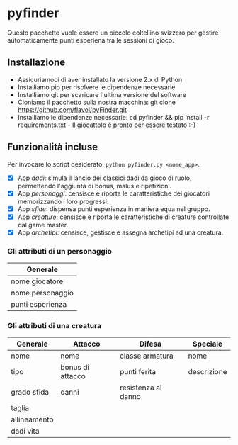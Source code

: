 # pyfinder

Questo pacchetto vuole essere un piccolo coltellino svizzero per gestire automaticamente punti esperiena tra le sessioni di gioco. 

## Installazione
- Assicuriamoci di aver installato la versione 2.x di Python
- Installiamo pip per risolvere le dipendenze necessarie
- Installiamo git per scaricare l'ultima versione del software
- Cloniamo il pacchetto sulla nostra macchina: git clone https://github.com/flavoi/pyFinder.git
- Installiamo le dipendenze necessarie: cd pyfinder && pip install -r requirements.txt​
​- Il giocattolo è pronto per essere testato :-) 

## Funzionalità incluse

Per invocare lo script desiderato: ```python pyfinder.py <nome_app>```.
- [x] App *dadi*: simula il lancio dei classici dadi da gioco di ruolo, permettendo l'aggiunta di bonus, malus e ripetizioni. 
- [x] App *personaggi*: censisce e riporta le caratteristiche dei giocatori memorizzando i loro progressi.
- [x] App *sfide*: dispensa punti esperienza in maniera equa nel gruppo.
- [x] App *creature*: censisce e riporta le caratteristiche di creature controllate dal game master. 
- [x] App *archetipi*: censisce, gestisce e assegna archetipi ad una creatura.

### Gli attributi di un personaggio

| Generale            |
| ------------------  |
| nome giocatore      |
| nome personaggio    |
| punti esperienza    |


### Gli attributi di una creatura

| Generale | Attacco | Difesa | Speciale | 
| -------- | ------- | ------ | -------- |
| nome | nome | classe armatura | nome |
| tipo | bonus di attacco | punti ferita | descrizione |
| grado sfida | danni | resistenza al danno |
| taglia | 
| allineamento |
| dadi vita |
